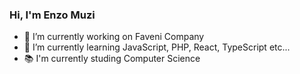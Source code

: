 ### Hi, I'm Enzo Muzi

- 🔭 I’m currently working on Faveni Company
- 🌱 I’m currently learning JavaScript, PHP, React, TypeScript etc...
- 📚 I'm currently studing Computer Science

